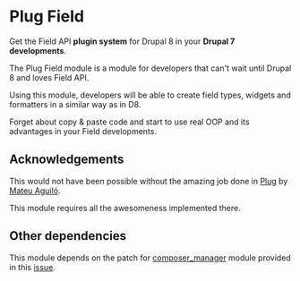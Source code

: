 # Plug Field
Get the  Field API **plugin system** for Drupal 8 in your **Drupal 7 developments**.

The Plug Field module is a module for developers that can't wait until Drupal 8 and loves Field API.

Using this module, developers will be able to create field types, widgets and formatters in a similar way as in D8.
 
Forget about copy & paste code and start to use real OOP and its advantages in your Field developments.

## Acknowledgements
This would not have been possible without the amazing job done in [Plug](https://github.com/mateu-aguilo-bosch/plug) by [Mateu Aguiló](https://www.drupal.org/u/e0ipso).

This module requires all the awesomeness implemented there.

## Other dependencies
This module depends on the patch for [composer_manager](https://www.drupal.org/project/composer_manager) module provided in this [issue](https://www.drupal.org/node/2403317).

